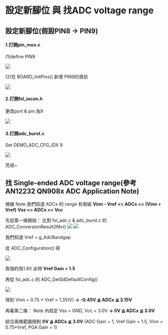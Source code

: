 # 設定新腳位 與 找ADC voltage range
## 設定新腳位(假設PIN8 -> PIN9)
#### 1.打開pin_mux.c
(1)define PIN9

![](https://i.imgur.com/Ty5G4vq.png)

(2)在 BOARD_InitPins() 新增 PIN9的資訊

![](https://i.imgur.com/E8pThdY.png)

#### 2.打開fsl_iocon.h
更改port & pin 為9

![](https://i.imgur.com/ft5y3d9.png)

#### 3.打開adc_burst.c
Set DEMO_ADC_CFG_IDX 9

![](https://i.imgur.com/5poCpyH.png)

完成~

## 找 Single-ended ADC voltage range(參考AN12232 QN908x ADC Application Note)
根據 Note 我們知道 ADCx 的 range 有兩組
**Vinn - Vref <= ADCx <= (Vinn + Vref)**
**Vss <= ADCx <= Vcc**

先從第一條開始：
比對 fsl_adc.c & adc_burst.c 的 ADC_ConversionResult2Mv()
![](https://i.imgur.com/qoliFsk.png)
![](https://i.imgur.com/x1qUlU8.png)

我們知道 Vref = g_AdcBandgap

從 ADC_Configuration() 得

![](https://i.imgur.com/8VF4uj6.png)

取值約為1.8V
此時 **Vref Gain = 1.5**

再從 fsl_adc.c 的 ADC_GetSdDefaultConfig()

![](https://i.imgur.com/4gVTxEi.png)

得到 Vinn = 0.75 * Vref = 1.35(V)
**-> -0.45V ≦ ADCx ≦ 3.15V**

再看第二條：
Note 內假定 Vss = GND, Vcc = 3.0V
**-> 0V ≦ ADCx ≦ 3.0V**

綜合兩條範圍限制
**0V ≦ ADCx ≦ 3.0V**
(ADC Gain = 1, Vref Gain = 1.5, Vinn = 0.75*Vref, PGA Gain = 1)
